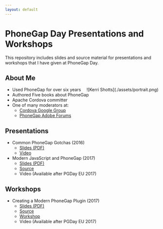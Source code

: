 ```yaml
---
layout: default
---
```

# PhoneGap Day Presentations and Workshops

This repository includes slides and source material for presentations and workshops that I have given at PhoneGap Day.

## About Me

<div style="float: right">
![Kerri Shotts](./assets/portrait.png)
</div>

* Used PhoneGap for over six years
* Authored Five books about PhoneGap
* Apache Cordova committer
* One of many moderators at:
    * [Cordova Google Group](https://groups.google.com/forum/#!forum/phonegap)
    * [PhoneGap Adobe Forums](http://forums.adobe.com/community/phonegap)

## Presentations

* Common PhoneGap Gotchas (2016)
    * [Slides (PDF)]()
    * [Video]()
* Modern JavaScript and PhoneGap (2017)
    * [Slides (PDF)](https://github.com/kerrishotts/pgday/raw/master/2017/modern-javascript-and-phonegap/presentation.pdf)
    * [Source](https://github.com/kerrishotts/pgday/tree/master/2017/modern-javascript-and-phonegap)
    * Video (Available after PGDay EU 2017)

## Workshops

* Creating a Modern PhoneGap Plugin (2017)
    * [Slides (PDF)](https://github.com/kerrishotts/pgday/raw/master/2017/creating-a-modern-phonegap-plugin/presentation.pdf)
    * [Source](https://github.com/kerrishotts/pgday/tree/master/2017/creating-a-modern-phonegap-plugin)
    * [Workshop](./workshops/2017/campp)
    * Video (Available after PGDay EU 2017)
